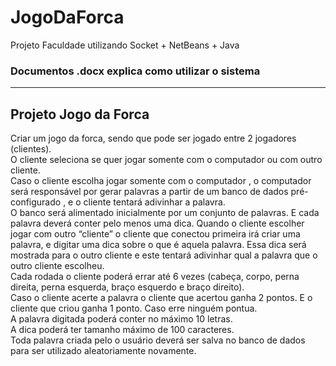 JogoDaForca
===========

Projeto Faculdade utilizando Socket + NetBeans + Java

<h3>Documentos .docx  explica como utilizar o sistema</h3>
<hr>

<h2>Projeto Jogo da Forca</h2>

Criar um jogo da forca, sendo que pode ser jogado entre 2 jogadores (clientes).<br>
O cliente seleciona se quer jogar somente com o computador ou com outro cliente.<br>
Caso o cliente escolha jogar somente com o computador , o computador será responsável por gerar palavras  a partir de um banco de dados pré- configurado , e o cliente tentará adivinhar a palavra.<br>
O banco será alimentado inicialmente por um conjunto de palavras. E cada palavra deverá conter pelo menos  uma dica.
Quando o cliente escolher jogar com outro “cliente” o cliente que conectou primeira irá criar uma palavra, e digitar uma dica sobre o que é aquela palavra. Essa dica será mostrada para o outro cliente e este tentará adivinhar qual a palavra que o outro cliente escolheu.<br>
Cada rodada o cliente poderá errar até 6 vezes (cabeça, corpo, perna direita, perna esquerda, braço esquerdo e braço direito).<br>
Caso o cliente acerte a palavra o cliente que acertou ganha 2 pontos.  E o  cliente que criou ganha 1 ponto. Caso erre ninguém pontua.<br>
A palavra digitada poderá conter no máximo 10 letras. <br>
A dica poderá ter tamanho máximo de 100 caracteres.<br>
Toda palavra criada pelo o usuário deverá ser salva no banco de dados para ser utilizado aleatoriamente novamente.<br>
